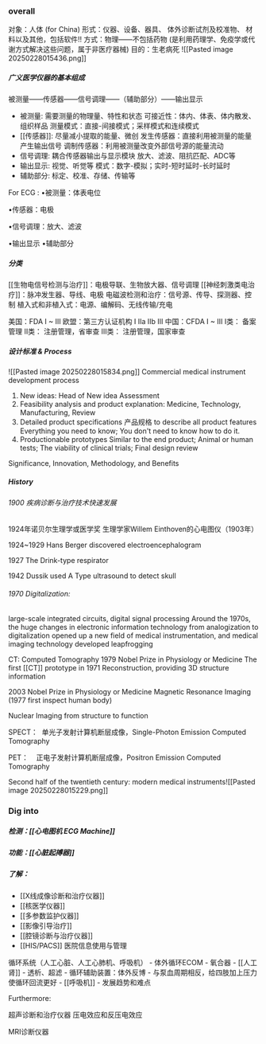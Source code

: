 ### overall
对象：人体 (for China)
形式：仪器、设备、器具、 体外诊断试剂及校准物、 材料以及其他，包括软件!!
方式：物理——不包括药物 (是利用药理学、免疫学或代谢方式解决这些问题，属于非医疗器械)
目的：生老病死
![[Pasted image 20250228015436.png]]
##### 广义医学仪器的基本组成
被测量——传感器——信号调理——（辅助部分）——输出显示

- 被测量: 需要测量的物理量、特性和状态
		可接近性：体内、体表、体内散发、组织样品
		测量模式：直接-间接模式；采样模式和连续模式
- [[传感器]]: 尽量减小提取的能量、微创
		发生传感器：直接利用被测量的能量产生输出信号
		调制传感器：利用被测量改变外部信号源的能量流动
- 信号调理: 耦合传感器输出与显示模块
		放大、滤波、阻抗匹配、ADC等
- 输出显示: 视觉、听觉等
		模式：数字-模拟；实时-短时延时-长时延时
- 辅助部分: 标定、校准、存储、传输等

For ECG :
•被测量：体表电位

•传感器：电极

•信号调理：放大、滤波

•输出显示
•辅助部分

##### 分类
[[生物电信号检测与治疗]]：电极导联、生物放大器、信号调理
[[神经刺激类电治疗]]：脉冲发生器、导线、电极
电磁波检测和治疗：信号源、传导、探测器、控制
植入式和非植入式：电源、编解码、无线传输/充电


美国：FDA  I ~ III
欧盟：第三方认证机构 I IIa IIb III
中国：CFDA  I ~ III
	I类： 备案管理
	II类： 注册管理，省审查
	III类： 注册管理，国家审查

##### 设计标准 & Process
![[Pasted image 20250228015834.png]]
Commercial medical instrument development process
1. New ideas:
	Head of New idea Assessment
2. Feasibility analysis and product explanation:
	Medicine, Technology, Manufacturing, Review
3. Detailed product specifications 产品规格 to describe all product features
	Everything you need to know; You don't need to know how to do it.
4. Productionable prototypes
	Similar to the end product; Animal or human tests; The viability of clinical trials; Final design review

Significance, Innovation, Methodology, and Benefits

##### History

###### 1900 疾病诊断与治疗技术快速发展
1924年诺贝尔生理学或医学奖
	生理学家Willem Einthoven的心电图仪（1903年）

1924~1929 Hans Berger discovered
electroencephalogram

1927 The Drink-type respirator

1942 Dussik used A Type ultrasound to detect skull

###### 1970 Digitalization:
large-scale integrated circuits, digital signal processing
Around the 1970s, the huge changes in electronic information technology from analogization to digitalization opened up a new field of medical instrumentation, and medical imaging technology developed leapfrogging

CT: Computed Tomography
1979 Nobel Prize in Physiology or Medicine
	The first [[CT]] prototype in 1971
	Reconstruction, providing 3D structure information


2003 Nobel Prize in Physiology or Medicine
	Magnetic Resonance Imaging (1977 first inspect human body)

Nuclear Imaging
from structure to function

SPECT：  单光子发射计算机断层成像，Single-Photon Emission Computed Tomography

PET：    正电子发射计算机断层成像，Positron Emission Computed Tomography


Second half of the twentieth century: modern medical instruments![[Pasted image 20250228015229.png]]

### Dig into
##### 检测：[[心电图机 ECG Machine]]
##### 功能：[[心脏起搏器]]




##### 了解：
- [[X线成像诊断和治疗仪器]]
- [[核医学仪器]]
- [[多参数监护仪器]]
- [[影像引导治疗]]
- [[腔镜诊断与治疗仪器]]
- [[HIS/PACS]]  医院信息使用与管理

循环系统（人工心脏、人工心肺机、呼吸机）
	- 体外循环ECOM
		- 氧合器
	- [[人工肾]]
		- 透析、超滤
	- 循环辅助装置：体外反博
		- 与泵血周期相反，给四肢加上压力使循环回流更好
	- [[呼吸机]]
	- 发展趋势和难点


Furthermore:

超声诊断和治疗仪器
	压电效应和反压电效应

MRI诊断仪器


